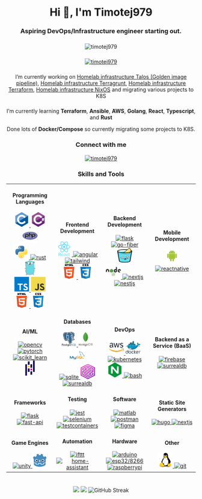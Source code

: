 <h1 align="center">Hi 👋, I'm Timotej979</h1>
<h3 align="center">Aspiring DevOps/Infrastructure engineer starting out.</h3>

###

<p align="center"> <img src="https://komarev.com/ghpvc/?username=timotej979&label=Profile%20views&color=0e75b6&style=flat" alt="timotej979" /> </p>

###

<p align="center"> <a href="https://github.com/ryo-ma/github-profile-trophy"><img src="https://github-profile-trophy.vercel.app/?username=timotej979&theme=tokyonight&row=3&column=3" alt="timotej979" /></a> </p>

###

<p align="center">I’m currently working on <a href="https://github.com/Timotej979/Homelab-infrastructure-talos">Homelab infrastructure Talos (Golden image pipeline)</a>, <a href="https://github.com/Timotej979/Homelab-infrastructure-terragrunt">Homelab infrastructure Terragrunt</a>, <a href="https://github.com/Timotej979/Homelab-infrastructure-terraform">Homelab infrastructure Terraform</a>, <a href="https://github.com/Timotej979/Homelab-infrastructure-nix">Homelab infrastructure NixOS</a> and migrating various projects to K8S</p>

###

<p align="center">I’m currently learning <strong>Terraform</strong>, <strong>Ansible</strong>, <strong>AWS</strong>, <strong>Golang</strong>, <strong>React</strong>, <strong>Typescript</strong>, and <strong>Rust</strong></p>
<p align="center">Done lots of <strong>Docker/Compose</strong> so currently migrating some projects to K8S.</p>

###

<h3 align="center">Connect with me</h3>
<p align="center">
<a href="https://linkedin.com/in/timotej979" target="blank"><img align="center" src="https://raw.githubusercontent.com/rahuldkjain/github-profile-readme-generator/master/src/images/icons/Social/linked-in-alt.svg" alt="timotej979" height="30" width="40" /></a>
</p>

###

<h3 align="center">Skills and Tools</h3>

<div align="center">
<!-- Container for the grid -->
<table width="100%";align="center"; table-layout: fixed;">
  <!-- First Row -->
  <tr>
    <!-- Programming Languages -->
    <td width="25%"; vertical-align: top;">
      <h4 align="center">Programming Languages</h4>
      <div align="center">
        <a href="https://www.cprogramming.com/" target="_blank" rel="noreferrer">
          <img src="https://raw.githubusercontent.com/devicons/devicon/master/icons/c/c-original.svg" alt="c" width="40" height="40"/>
        </a>
        <a href="https://www.w3schools.com/cs/" target="_blank" rel="noreferrer"> 
          <img src="https://raw.githubusercontent.com/devicons/devicon/master/icons/csharp/csharp-original.svg" alt="csharp" width="40" height="40"/> 
        </a>
        <a href="https://www.php.net" target="_blank" rel="noreferrer"> 
          <img src="https://raw.githubusercontent.com/devicons/devicon/master/icons/php/php-original.svg" alt="php" width="40" height="40"/> 
        </a>
      </div>
      <div align="center">
        <a href="https://www.python.org" target="_blank" rel="noreferrer"> 
          <img src="https://raw.githubusercontent.com/devicons/devicon/master/icons/python/python-original.svg" alt="python" width="40" height="40"/> 
        </a>
        <a href="https://www.rust-lang.org" target="_blank" rel="noreferrer"> 
          <img src="https://www.rust-lang.org/logos/rust-logo-blk.svg" alt="rust" width="40" height="40"/> 
        </a>
        <a href="https://golang.org" target="_blank" rel="noreferrer"> 
          <img src="https://raw.githubusercontent.com/devicons/devicon/master/icons/go/go-original.svg" alt="go" width="40" height="40"/> 
        </a>
      </div>
      <div align="center">
        <a href="https://www.typescriptlang.org/" target="_blank" rel="noreferrer"> 
          <img src="https://raw.githubusercontent.com/devicons/devicon/master/icons/typescript/typescript-original.svg" alt="typescript" width="40" height="40"/> 
        </a>
        <a href="https://developer.mozilla.org/en-US/docs/Web/JavaScript" target="_blank" rel="noreferrer"> 
          <img src="https://raw.githubusercontent.com/devicons/devicon/master/icons/javascript/javascript-original.svg" alt="javascript" width="40" height="40"/> 
        </a>
      </div>
      <div align="center">
        <a href="https://www.w3.org/html/" target="_blank" rel="noreferrer"> 
          <img src="https://raw.githubusercontent.com/devicons/devicon/master/icons/html5/html5-original-wordmark.svg" alt="html5" width="40" height="40"/> 
        </a>
        <a href="https://www.w3schools.com/css/" target="_blank" rel="noreferrer"> 
          <img src="https://raw.githubusercontent.com/devicons/devicon/master/icons/css3/css3-original-wordmark.svg" alt="css3" width="40" height="40"/> 
        </a>
      </div>
    </td>
    <!-- Frontend Development -->
    <td width="25%"; vertical-align: top;">
      <h4 align="center">Frontend Development</h4>
      <div align="center">
        <a href="https://reactjs.org/" target="_blank" rel="noreferrer"> 
          <img src="https://raw.githubusercontent.com/devicons/devicon/master/icons/react/react-original-wordmark.svg" alt="react" width="40" height="40"/> 
        </a>
        <a href="https://angular.io" target="_blank" rel="noreferrer">
          <img src="https://angular.io/assets/images/logos/angular/angular.svg" alt="angular" width="40" height="40"/> 
        </a>
        <a href="https://tailwindcss.com/" target="_blank" rel="noreferrer"> 
          <img src="https://www.vectorlogo.zone/logos/tailwindcss/tailwindcss-icon.svg" alt="tailwind" width="40" height="40"/> 
        </a>
      </div>
      <div align="center">
        <a href="https://www.w3.org/html/" target="_blank" rel="noreferrer">
          <img src="https://raw.githubusercontent.com/devicons/devicon/master/icons/html5/html5-original-wordmark.svg" alt="html5" width="40" height="40"/>
        </a>
        <a href="https://www.w3schools.com/css/" target="_blank" rel="noreferrer"> 
          <img src="https://raw.githubusercontent.com/devicons/devicon/master/icons/css3/css3-original-wordmark.svg" alt="css3" width="40" height="40"/> 
        </a>
      </div>
    </td>
    <!-- Backend Development -->
    <td width="25%"; vertical-align: top;">
      <h4 align="center">Backend  Development</h4>
      <div align="center">
        <a href="https://flask.palletsprojects.com/" target="_blank" rel="noreferrer">
          <img src="https://www.vectorlogo.zone/logos/pocoo_flask/pocoo_flask-icon.svg" alt="flask" width="40" height="40"/>
        </a>
        <a href="https://gofiber.io/" target="_blank" rel="noreferrer">
          <img src="https://raw.githubusercontent.com/gofiber/docs/master/static/img/logo.svg" alt="go-fiber" width="60" height="40"/>
        </a>
        <a href="https://gin-gonic.com/" target="_blank" rel="noreferrer">
          <img src="https://raw.githubusercontent.com/gin-gonic/logo/master/color.png" alt="go-gin" width="40" height="40"/>
        </a>
      </div>
      <div align="center">
        <a href="https://nodejs.org" target="_blank" rel="noreferrer"> 
          <img src="https://raw.githubusercontent.com/devicons/devicon/master/icons/nodejs/nodejs-original-wordmark.svg" alt="nodejs" width="40" height="40"/> 
        </a> 
        <a href="https://nextjs.org/" target="_blank" rel="noreferrer"> 
          <img src="https://cdn.worldvectorlogo.com/logos/nextjs-2.svg" alt="nextjs" width="40" height="40"/> 
        </a>
        <a href="https://nestjs.com/" target="_blank" rel="noreferrer"> 
          <img src="https://nestjs.com/img/logo-small.svg" alt="nestjs" width="40" height="40"/> 
        </a>
      </div>
    </td>
    <!-- Mobile Development -->
    <td width="25%"; vertical-align: top;">
      <h4 align="center">Mobile Development</h4>
      <div align="center">
        <a href="https://developer.android.com" target="_blank" rel="noreferrer">
          <img src="https://raw.githubusercontent.com/devicons/devicon/master/icons/android/android-original-wordmark.svg" alt="android" width="40" height="40"/>
        </a>
        <a href="https://reactnative.dev/" target="_blank" rel="noreferrer"> 
          <img src="https://reactnative.dev/img/header_logo.svg" alt="reactnative" width="40" height="40"/> 
        </a>
      </div>
    </td>
  </tr>
  <!-- Second Row -->
  <tr>
    <!-- AI/ML Development -->
    <td width="25%"; vertical-align: top;">
      <h4 align="center">AI/ML</h4>
      <div align="center">
        <a href="https://opencv.org/" target="_blank" rel="noreferrer"> 
          <img src="https://www.vectorlogo.zone/logos/opencv/opencv-icon.svg" alt="opencv" width="40" height="40"/> 
        </a>
        <a href="https://pytorch.org/" target="_blank" rel="noreferrer"> 
          <img src="https://www.vectorlogo.zone/logos/pytorch/pytorch-icon.svg" alt="pytorch" width="40" height="40"/> 
        </a>
        <a href="https://scikit-learn.org/" target="_blank" rel="noreferrer"> 
          <img src="https://upload.wikimedia.org/wikipedia/commons/0/05/Scikit_learn_logo_small.svg" alt="scikit_learn" width="40" height="40"/> 
        </a>
      </div>
      <div align="center">
        <a href="https://pandas.pydata.org/" target="_blank" rel="noreferrer"> 
          <img src="https://raw.githubusercontent.com/devicons/devicon/2ae2a900d2f041da66e950e4d48052658d850630/icons/pandas/pandas-original.svg" alt="pandas" width="40" height="40"/> 
        </a>
      </div>
    </td>
    <!-- Databases -->
    <td width="25%"; vertical-align: top;">
      <h4 align="center">Databases</h4>
      <div align="center">
        <a href="https://www.postgresql.org" target="_blank" rel="noreferrer"> 
          <img src="https://raw.githubusercontent.com/devicons/devicon/master/icons/postgresql/postgresql-original-wordmark.svg" alt="postgresql" width="40" height="40"/> 
        </a>
        <a href="https://www.mongodb.com/" target="_blank" rel="noreferrer"> 
          <img src="https://raw.githubusercontent.com/devicons/devicon/master/icons/mongodb/mongodb-original-wordmark.svg" alt="mongodb" width="40" height="40"/> 
        </a>
        <a href="https://www.mysql.com/" target="_blank" rel="noreferrer"> 
          <img src="https://raw.githubusercontent.com/devicons/devicon/master/icons/mysql/mysql-original-wordmark.svg" alt="mysql" width="40" height="40"/> 
        </a>
      </div>
      <div align="center">
        <a href="https://www.sqlite.org/" target="_blank" rel="noreferrer"> 
          <img src="https://www.vectorlogo.zone/logos/sqlite/sqlite-icon.svg" alt="sqlite" width="40" height="40"/> 
        </a>
        <a href="https://surrealdb.com/" target="_blank" rel="noreferrer"> 
          <img src="https://github.com/surrealdb/surrealdb/blob/main/img/icon.png" alt="surrealdb" width="40" height="40"/> 
        </a>
      </div>
      <div align="center">
        <a href="https://supabase.com/" target="_blank" rel="noreferrer"> 
          <img src="https://user-images.githubusercontent.com/8291514/213727225-56186826-bee8-43b5-9b15-86e839d89393.png" alt="surrealdb" width="120" height="60"/> 
        </a>
      </div>
    </td>
    <!-- DevOps -->
    <td width="25%"; vertical-align: top;">
      <h4 align="center">DevOps</h4>
      <div align="center">
        <a href="https://aws.amazon.com" target="_blank" rel="noreferrer"> 
          <img src="https://raw.githubusercontent.com/devicons/devicon/master/icons/amazonwebservices/amazonwebservices-original-wordmark.svg" alt="aws" width="40" height="40"/> 
        </a>
        <a href="https://www.docker.com/" target="_blank" rel="noreferrer"> 
          <img src="https://raw.githubusercontent.com/devicons/devicon/master/icons/docker/docker-original-wordmark.svg" alt="docker" width="40" height="40"/> 
        </a>
        <a href="https://kubernetes.io" target="_blank" rel="noreferrer"> 
          <img src="https://www.vectorlogo.zone/logos/kubernetes/kubernetes-icon.svg" alt="kubernetes" width="40" height="40"/> 
        </a>
      </div>
      <div align="center">
        <a href="https://www.nginx.com" target="_blank" rel="noreferrer"> 
          <img src="https://raw.githubusercontent.com/devicons/devicon/master/icons/nginx/nginx-original.svg" alt="nginx" width="40" height="40"/> 
        </a>
        <a href="https://www.gnu.org/software/bash/" target="_blank" rel="noreferrer"> 
          <img src="https://www.vectorlogo.zone/logos/gnu_bash/gnu_bash-icon.svg" alt="bash" width="40" height="40"/> 
        </a>
      </div>
    </td>
    <!-- BaaS -->
    <td width="25%"; vertical-align: top;">
      <h4 align="center">Backend as a Service (BaaS)</h4>
      <div align="center">
        <a href="https://firebase.google.com/" target="_blank" rel="noreferrer"> 
          <img src="https://www.vectorlogo.zone/logos/firebase/firebase-icon.svg" alt="firebase" width="40" height="40"/> 
        </a>
        <a href="https://supabase.com/" target="_blank" rel="noreferrer"> 
          <img src="https://user-images.githubusercontent.com/8291514/213727225-56186826-bee8-43b5-9b15-86e839d89393.png" alt="surrealdb" width="120" height="60"/> 
        </a>
      </div>
    </td>
  </tr>
  <tr>
    <!-- Frameworks -->
    <td width="25%"; vertical-align: top;">
      <h4 align="center">Frameworks</h4>
      <div align="center">
        <a href="https://flask.palletsprojects.com/" target="_blank" rel="noreferrer"> 
          <img src="https://www.vectorlogo.zone/logos/pocoo_flask/pocoo_flask-icon.svg" alt="flask" width="40" height="40"/> 
        </a>
        <a href="https://fastapi.tiangolo.com/" target="_blank" rel="noreferrer"> 
          <img src="https://fastapi.tiangolo.com/img/logo-margin/logo-teal.png" alt="fast-api" width="80" height="40"/> 
        </a>
      </div>
    </td>
    <!-- Testing -->
    <td width="25%"; vertical-align: top;">
      <h4 align="center">Testing</h4>
      <div align="center">
        <a href="https://jestjs.io" target="_blank" rel="noreferrer"> 
          <img src="https://www.vectorlogo.zone/logos/jestjsio/jestjsio-icon.svg" alt="jest" width="40" height="40"/> 
        </a>
        <a href="https://www.selenium.dev" target="_blank" rel="noreferrer"> 
          <img src="https://raw.githubusercontent.com/detain/svg-logos/780f25886640cef088af994181646db2f6b1a3f8/svg/selenium-logo.svg" alt="selenium" width="40" height="40"/> 
        </a>
        <a href="https://testcontainers.com/" target="_blank" rel="noreferrer"> 
          <img src="https://avatars.githubusercontent.com/u/13393021?s=280&v=4" alt="testcontainers" width="40" height="40"/> 
        </a>
      </div>
    </td>
    <!-- Software -->
    <td width="25%"; vertical-align: top;">
      <h4 align="center">Software</h4>
      <div align="center">
        <a href="https://www.mathworks.com/" target="_blank" rel="noreferrer"> 
          <img src="https://upload.wikimedia.org/wikipedia/commons/2/21/Matlab_Logo.png" alt="matlab" width="40" height="40"/> 
        </a>
        <a href="https://postman.com" target="_blank" rel="noreferrer"> 
          <img src="https://www.vectorlogo.zone/logos/getpostman/getpostman-icon.svg" alt="postman" width="40" height="40"/> 
        </a>
        <a href="https://www.figma.com/" target="_blank" rel="noreferrer"> 
          <img src="https://www.vectorlogo.zone/logos/figma/figma-icon.svg" alt="figma" width="40" height="40"/> 
        </a>
      </div>
    </td>
    <!-- Static Site Generators -->
    <td width="25%"; vertical-align: top;">
      <h4 align="center">Static Site Generators</h4>
      <div align="center">
        <a href="https://gohugo.io/" target="_blank" rel="noreferrer"> 
          <img src="https://api.iconify.design/logos-hugo.svg" alt="hugo" width="40" height="40"/> 
        </a>
        <a href="https://nextjs.org/" target="_blank" rel="noreferrer"> 
          <img src="https://cdn.worldvectorlogo.com/logos/nextjs-2.svg" alt="nextjs" width="40" height="40"/> 
        </a>
      </div>
    </td>
  </tr> 
  <tr>
    <!-- Game Engines -->
    <td width="25%"; vertical-align: top;">
      <h4 align="center">Game Engines</h4>
      <div align="center">
        <a href="https://unity.com/" target="_blank" rel="noreferrer"> 
          <img src="https://www.vectorlogo.zone/logos/unity3d/unity3d-icon.svg" alt="unity" width="40" height="40"/> 
        </a> 
        <a href="https://godotengine.org/" target="_blank" rel="noreferrer"> 
          <img src="https://github.com/godotengine/godot/blob/master/icon.svg" alt="godot" width="40" height="40"/> 
        </a> 
      </div>
    </td>
    <!-- Automation -->
    <td width="25%"; vertical-align: top;">
      <h4 align="center">Automation</h4>
      <div align="center">
        <a href="https://ifttt.com/" target="_blank" rel="noreferrer"> 
          <img src="https://www.vectorlogo.zone/logos/ifttt/ifttt-ar21.svg" alt="ifttt" width="40" height="40"/> 
        </a>
        <a href="https://www.home-assistant.io/" target="_blank" rel="noreferrer"> 
          <img src="https://community-assets.home-assistant.io/original/4X/7/a/c/7acb0979ef6551aafb6cbce0892c3ca6946afbe2.png" alt="home-assistant" width="40" height="40"/> 
        </a>
      </div>
    </td>
    <!-- Hardware -->
    <td width="25%"; vertical-align: top;">
      <h4 align="center">Hardware</h4>
      <div align="center">
        <a href="https://www.arduino.cc/" target="_blank" rel="noreferrer"> 
          <img src="https://cdn.worldvectorlogo.com/logos/arduino-1.svg" alt="arduino" width="40" height="40"/> 
        </a>
        <a href="https://www.espressif.com/" target="_blank" rel="noreferrer"> 
          <img src="https://avatars.githubusercontent.com/u/9460735?s=200&v=4" alt="esp32/8266" width="40" height="40"/> 
        </a>
        <a href="https://www.raspberrypi.org/" target="_blank" rel="noreferrer"> 
          <img src="https://avatars.githubusercontent.com/u/1294177?s=200&v=4" alt="raspberrypi" width="40" height="40"/> 
        </a>
      </div>
    </td>
    <!-- Other -->
    <td width="25%"; vertical-align: top;">
      <h4 align="center">Other</h4>
      <div align="center">
        <a href="https://www.linux.org/" target="_blank" rel="noreferrer"> 
          <img src="https://raw.githubusercontent.com/devicons/devicon/master/icons/linux/linux-original.svg" alt="linux" width="40" height="40"/> 
        </a>
        <a href="https://git-scm.com/" target="_blank" rel="noreferrer"> 
          <img src="https://www.vectorlogo.zone/logos/git-scm/git-scm-icon.svg" alt="git" width="40" height="40"/> 
        </a>
      </div>
    </td>
  </tr> 
</table>
</div>

###

<div align="center">
    <p style="display: inline-block;"><img src="https://github-readme-stats.vercel.app/api/top-langs?username=timotej979&show_icons=true&theme=tokyonight&locale=en&layout=compact" /></p>
    <p style="display: inline-block;"><img src="https://github-readme-stats.vercel.app/api?username=timotej979&show_icons=true&theme=tokyonight&locale=en" /></p>
    <p style="display: inline-block;"><img src="https://streak-stats.demolab.com?user=Timotej979&theme=tokyonight" alt="GitHub Streak" /></p>
</div>
